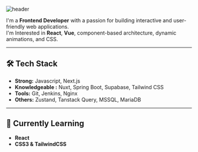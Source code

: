 ![header](https://capsule-render.vercel.app/api?type=transparent&color=auto&height=300&section=header&text=Jihong%20Kim&fontSize=90&fontColor=007848)

I'm a **Frontend Developer** with a passion for building interactive and user-friendly web applications.    
I'm Interested in **React**, **Vue**, component-based architecture, dynamic animations, and CSS.

---

## 🛠️ Tech Stack

- **Strong:** Javascript, Next.js
- **Knowledgeable :** Nuxt, Spring Boot, Supabase, Tailwind CSS
- **Tools:** Git, Jenkins, Nginx
- **Others:** Zustand, Tanstack Query, MSSQL, MariaDB
  
---

## 🌱 Currently Learning

- **React**
- **CSS3 & TailwindCSS**
